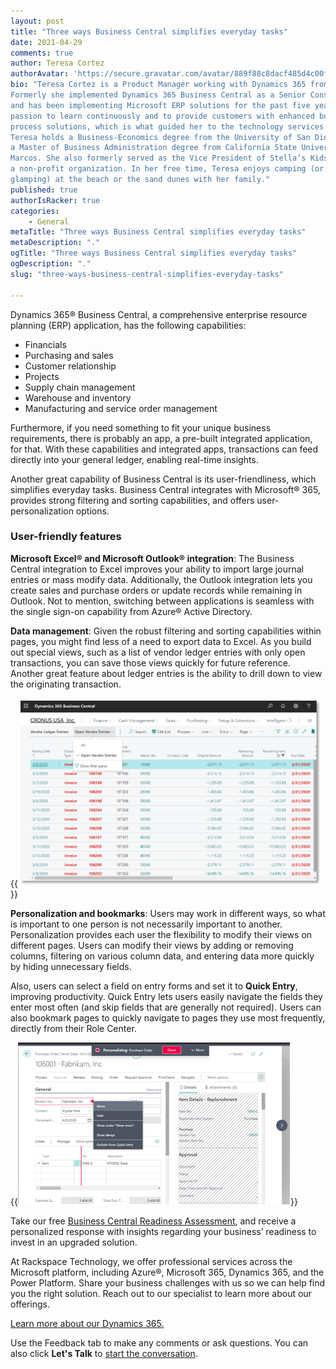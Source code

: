```yaml
---
layout: post
title: "Three ways Business Central simplifies everyday tasks"
date: 2021-04-29
comments: true
author: Teresa Cortez
authorAvatar: 'https://secure.gravatar.com/avatar/889f88c8dacf485d4c00f7c6fcfd51f8'
bio: "Teresa Cortez is a Product Manager working with Dynamics 365 from Microsoft.
Formerly she implemented Dynamics 365 Business Central as a Senior Consultant
and has been implementing Microsoft ERP solutions for the past five years. Her
passion to learn continuously and to provide customers with enhanced business
process solutions, which is what guided her to the technology services industry.
Teresa holds a Business-Economics degree from the University of San Diego, and
a Master of Business Administration degree from California State University, San
Marcos. She also formerly served as the Vice President of Stella’s Kids Association,
a non-profit organization. In her free time, Teresa enjoys camping (or better yet,
glamping) at the beach or the sand dunes with her family."
published: true
authorIsRacker: true
categories:
    - General
metaTitle: "Three ways Business Central simplifies everyday tasks"
metaDescription: "."
ogTitle: "Three ways Business Central simplifies everyday tasks"
ogDescription: "."
slug: "three-ways-business-central-simplifies-everyday-tasks"

---
```


Dynamics 365&reg; Business Central, a comprehensive enterprise resource planning
(ERP) application, has the following capabilities:

<!--more-->

- Financials
- Purchasing and sales
- Customer relationship
- Projects
- Supply chain management
- Warehouse and inventory
- Manufacturing and service order management

Furthermore, if you need something to fit your unique business requirements,
there is probably an app, a pre-built integrated application, for that. With
these capabilities and integrated apps, transactions can feed directly into your
general ledger, enabling real-time insights.

Another great capability of Business Central is its user-friendliness, which
simplifies everyday tasks. Business Central integrates with Microsoft&reg; 365,
provides strong filtering and sorting capabilities, and offers
user-personalization options.

### User-friendly features

**Microsoft Excel&reg; and Microsoft Outlook&reg; integration**: The Business
Central integration to Excel improves your ability to import large journal
entries or mass modify data.  Additionally, the Outlook integration lets you
create sales and purchase orders or update records while remaining in Outlook.
Not to mention, switching between applications is seamless with the single
sign-on capability from Azure&reg; Active Directory.

**Data management**: Given the robust filtering and sorting capabilities within
pages, you might find less of a need to export data to Excel. As you build out
special views, such as a list of vendor ledger entries with only open transactions,
you can save those views quickly for future reference. Another great feature
about ledger entries is the ability to drill down to view the originating
transaction.

{{<img src="Picture1.png" title="" alt="">}}

**Personalization and bookmarks**: Users may work in different ways, so what is
important to one person is not necessarily important to another. Personalization
provides each user the flexibility to modify their views on different pages.
Users can modify their views by adding or removing columns, filtering on various
column data, and entering data more quickly by hiding unnecessary fields.

Also, users can select a field on entry forms and set it to **Quick Entry**,
improving productivity. Quick Entry lets users easily navigate the fields they
enter most often (and skip fields that are generally not required). Users can
also bookmark pages to quickly navigate to pages they use most frequently,
directly from their Role Center.

{{<img src="Picture2.png" title="" alt="">}}

Take our free [Business Central Readiness Assessment](https://rackspacecx.iad1.qualtrics.com/jfe/form/SV_3ee3AKu9XDI8tIa),
and receive a personalized response with insights regarding your business’
readiness to invest in an upgraded solution.

At Rackspace Technology, we offer professional services across the Microsoft
platform, including Azure&reg;, Microsoft 365, Dynamics 365, and the Power
Platform. Share your business challenges with us so we can help find you the
right solution. Reach out to our specialist to learn more about our offerings.

<a class="cta purple" id="cta" href="https://www.rackspace.com/applications/dynamics-365">Learn more about our Dynamics 365.</a>

Use the Feedback tab to make any comments or ask questions. You can also click
**Let's Talk** to [start the conversation](https://www.rackspace.com/).
